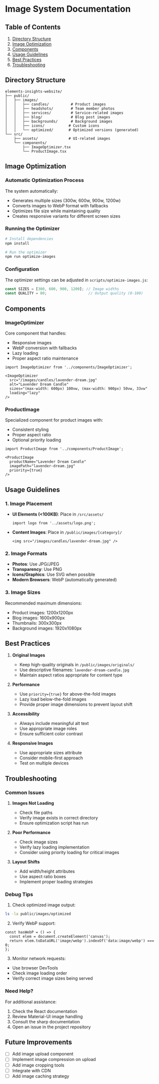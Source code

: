 # Image System Documentation

## Table of Contents
1. [Directory Structure](#directory-structure)
2. [Image Optimization](#image-optimization)
3. [Components](#components)
4. [Usage Guidelines](#usage-guidelines)
5. [Best Practices](#best-practices)
6. [Troubleshooting](#troubleshooting)

## Directory Structure

```
elements-insights-website/
├── public/
│   ├── images/
│   │   ├── candles/          # Product images
│   │   ├── headshots/        # Team member photos
│   │   ├── services/         # Service-related images
│   │   ├── blog/             # Blog post images
│   │   ├── backgrounds/      # Background images
│   │   ├── icons/           # Custom icons
│   │   └── optimized/       # Optimized versions (generated)
└── src/
    ├── assets/              # UI-related images
    └── components/
        ├── ImageOptimizer.tsx
        └── ProductImage.tsx
```

## Image Optimization

### Automatic Optimization Process

The system automatically:
- Generates multiple sizes (300w, 600w, 900w, 1200w)
- Converts images to WebP format with fallbacks
- Optimizes file size while maintaining quality
- Creates responsive variants for different screen sizes

### Running the Optimizer

```bash
# Install dependencies
npm install

# Run the optimizer
npm run optimize-images
```

### Configuration

The optimizer settings can be adjusted in `scripts/optimize-images.js`:

```javascript
const SIZES = [300, 600, 900, 1200]; // Image widths
const QUALITY = 80;                   // Output quality (0-100)
```

## Components

### ImageOptimizer

Core component that handles:
- Responsive images
- WebP conversion with fallbacks
- Lazy loading
- Proper aspect ratio maintenance

```tsx
import ImageOptimizer from '../components/ImageOptimizer';

<ImageOptimizer
  src="/images/candles/lavender-dream.jpg"
  alt="Lavender Dream Candle"
  sizes="(max-width: 600px) 100vw, (max-width: 900px) 50vw, 33vw"
  loading="lazy"
/>
```

### ProductImage

Specialized component for product images with:
- Consistent styling
- Proper aspect ratio
- Optional priority loading

```tsx
import ProductImage from '../components/ProductImage';

<ProductImage
  productName="Lavender Dream Candle"
  imagePath="lavender-dream.jpg"
  priority={true}
/>
```

## Usage Guidelines

### 1. Image Placement

- **UI Elements (<100KB)**: Place in `/src/assets/`
  ```tsx
  import logo from '../assets/logo.png';
  ```

- **Content Images**: Place in `/public/images/[category]/`
  ```tsx
  <img src="/images/candles/lavender-dream.jpg" />
  ```

### 2. Image Formats

- **Photos**: Use JPG/JPEG
- **Transparency**: Use PNG
- **Icons/Graphics**: Use SVG when possible
- **Modern Browsers**: WebP (automatically generated)

### 3. Image Sizes

Recommended maximum dimensions:
- Product images: 1200x1200px
- Blog images: 1600x900px
- Thumbnails: 300x300px
- Background images: 1920x1080px

## Best Practices

1. **Original Images**
   - Keep high-quality originals in `/public/images/originals/`
   - Use descriptive filenames: `lavender-dream-candle.jpg`
   - Maintain aspect ratios appropriate for content type

2. **Performance**
   - Use `priority={true}` for above-the-fold images
   - Lazy load below-the-fold images
   - Provide proper image dimensions to prevent layout shift

3. **Accessibility**
   - Always include meaningful alt text
   - Use appropriate image roles
   - Ensure sufficient color contrast

4. **Responsive Images**
   - Use appropriate sizes attribute
   - Consider mobile-first approach
   - Test on multiple devices

## Troubleshooting

### Common Issues

1. **Images Not Loading**
   - Check file paths
   - Verify image exists in correct directory
   - Ensure optimization script has run

2. **Poor Performance**
   - Check image sizes
   - Verify lazy loading implementation
   - Consider using priority loading for critical images

3. **Layout Shifts**
   - Add width/height attributes
   - Use aspect ratio boxes
   - Implement proper loading strategies

### Debug Tips

1. Check optimized image output:
```bash
ls -la public/images/optimized
```

2. Verify WebP support:
```tsx
const hasWebP = () => {
  const elem = document.createElement('canvas');
  return elem.toDataURL('image/webp').indexOf('data:image/webp') === 0;
};
```

3. Monitor network requests:
- Use browser DevTools
- Check image loading order
- Verify correct image sizes being served

### Need Help?

For additional assistance:
1. Check the React documentation
2. Review Material-UI image handling
3. Consult the sharp documentation
4. Open an issue in the project repository

## Future Improvements

- [ ] Add image upload component
- [ ] Implement image compression on upload
- [ ] Add image cropping tools
- [ ] Integrate with CDN
- [ ] Add image caching strategy

